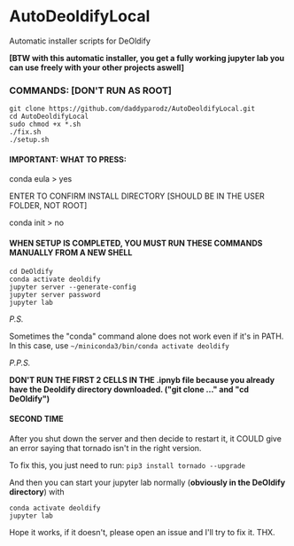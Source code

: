 # AutoDeoldifyLocal
Automatic installer scripts for DeOldify


**[BTW with this automatic installer, you get a fully working jupyter lab you can use freely with your other projects aswell]**

### COMMANDS: [DON'T RUN AS ROOT]

```
git clone https://github.com/daddyparodz/AutoDeoldifyLocal.git
cd AutoDeoldifyLocal
sudo chmod +x *.sh
./fix.sh
./setup.sh
```

#### IMPORTANT: WHAT TO PRESS:

conda eula > yes

ENTER TO CONFIRM INSTALL DIRECTORY [SHOULD BE IN THE USER FOLDER, NOT ROOT]

conda init > no

#### WHEN SETUP IS COMPLETED, YOU MUST RUN THESE COMMANDS MANUALLY **FROM A NEW SHELL**
```
cd DeOldify
conda activate deoldify
jupyter server --generate-config
jupyter server password
jupyter lab
```
*P.S.*

Sometimes the "conda" command alone does not work even if it's in PATH. In this case, use ```~/miniconda3/bin/conda activate deoldify```

*P.P.S.*

**DON'T RUN THE FIRST 2 CELLS IN THE .ipnyb file because you already have the Deoldify directory downloaded.  ("git clone ..." and "cd DeOldify")**

#### SECOND TIME ####

After you shut down the server and then decide to restart it, it COULD give an error saying that tornado isn't in the right version.

To fix this, you just need to run: ```pip3 install tornado --upgrade```

And then you can start your jupyter lab normally (**obviously in the DeOldify directory**) with

```
conda activate deoldify
jupyter lab
```

Hope it works, if it doesn't, please open an issue and I'll try to fix it. THX.
